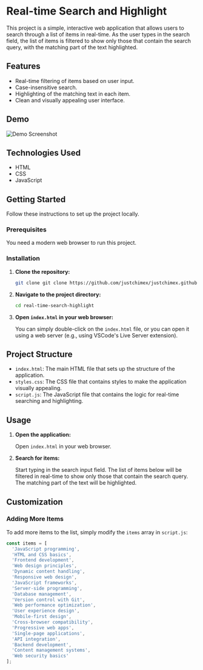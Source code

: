 # Real-time Search and Highlight

This project is a simple, interactive web application that allows users to search through a list of items in real-time. As the user types in the search field, the list of items is filtered to show only those that contain the search query, with the matching part of the text highlighted.

## Features

- Real-time filtering of items based on user input.
- Case-insensitive search.
- Highlighting of the matching text in each item.
- Clean and visually appealing user interface.

## Demo

![Demo Screenshot](demo-screenshot.png)

## Technologies Used

- HTML
- CSS
- JavaScript

## Getting Started

Follow these instructions to set up the project locally.

### Prerequisites

You need a modern web browser to run this project.

### Installation

1. **Clone the repository:**

    ```bash
    git clone git clone https://github.com/justchimex/justchimex.github.io.git
    ```

2. **Navigate to the project directory:**

    ```bash
    cd real-time-search-highlight
    ```

3. **Open `index.html` in your web browser:**

    You can simply double-click on the `index.html` file, or you can open it using a web server (e.g., using VSCode's Live Server extension).

## Project Structure

- `index.html`: The main HTML file that sets up the structure of the application.
- `styles.css`: The CSS file that contains styles to make the application visually appealing.
- `script.js`: The JavaScript file that contains the logic for real-time searching and highlighting.

## Usage

1. **Open the application:**

    Open `index.html` in your web browser.

2. **Search for items:**

    Start typing in the search input field. The list of items below will be filtered in real-time to show only those that contain the search query. The matching part of the text will be highlighted.

## Customization

### Adding More Items

To add more items to the list, simply modify the `items` array in `script.js`:

```javascript
const items = [
  'JavaScript programming',
  'HTML and CSS basics',
  'Frontend development',
  'Web design principles',
  'Dynamic content handling',
  'Responsive web design',
  'JavaScript frameworks',
  'Server-side programming',
  'Database management',
  'Version control with Git',
  'Web performance optimization',
  'User experience design',
  'Mobile-first design',
  'Cross-browser compatibility',
  'Progressive web apps',
  'Single-page applications',
  'API integration',
  'Backend development',
  'Content management systems',
  'Web security basics'
];

   
